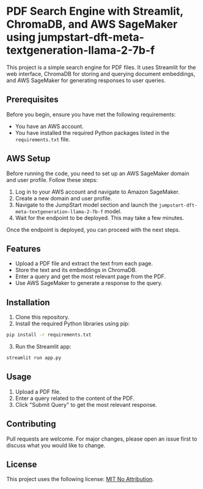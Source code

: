 # PDF Search Engine with Streamlit, ChromaDB, and AWS SageMaker using jumpstart-dft-meta-textgeneration-llama-2-7b-f

This project is a simple search engine for PDF files. It uses Streamlit for the web interface, ChromaDB for storing and querying document embeddings, and AWS SageMaker for generating responses to user queries.


## Prerequisites

Before you begin, ensure you have met the following requirements:

- You have an AWS account.
- You have installed the required Python packages listed in the `requirements.txt` file.

## AWS Setup

Before running the code, you need to set up an AWS SageMaker domain and user profile. Follow these steps:

1. Log in to your AWS account and navigate to Amazon SageMaker.
2. Create a new domain and user profile.
3. Navigate to the JumpStart model section and launch the `jumpstart-dft-meta-textgeneration-llama-2-7b-f` model.
4. Wait for the endpoint to be deployed. This may take a few minutes.

Once the endpoint is deployed, you can proceed with the next steps.


## Features

- Upload a PDF file and extract the text from each page.
- Store the text and its embeddings in ChromaDB.
- Enter a query and get the most relevant page from the PDF.
- Use AWS SageMaker to generate a response to the query.

## Installation

1. Clone this repository.
2. Install the required Python libraries using pip:

```bash
pip install -r requirements.txt
```

3. Run the Streamlit app:

```bash
streamlit run app.py
```

## Usage

1. Upload a PDF file.
2. Enter a query related to the content of the PDF.
3. Click "Submit Query" to get the most relevant response.

## Contributing

Pull requests are welcome. For major changes, please open an issue first to discuss what you would like to change.

## License

This project uses the following license: [MIT No Attribution](LICENSE).